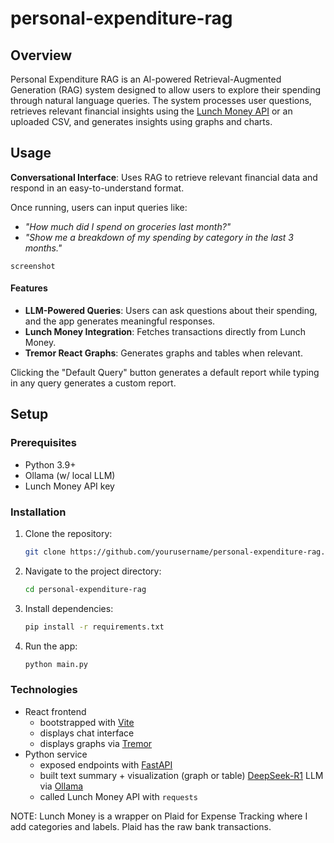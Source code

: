 # personal-expenditure-rag

## Overview
Personal Expenditure RAG is an AI-powered Retrieval-Augmented Generation (RAG) system designed to allow users to explore their spending through natural language queries.
The system processes user questions, retrieves relevant financial insights using the [Lunch Money API](https://lunchmoney.app/) or an uploaded CSV, and generates insights using graphs and charts.

## Usage
**Conversational Interface**: Uses RAG to retrieve relevant financial data and respond in an easy-to-understand format.

Once running, users can input queries like:
- *"How much did I spend on groceries last month?"*
- *"Show me a breakdown of my spending by category in the last 3 months."*

`screenshot`

#### Features
- **LLM-Powered Queries**: Users can ask questions about their spending, and the app generates meaningful responses.
- **Lunch Money Integration**: Fetches transactions directly from Lunch Money.
- **Tremor React Graphs**: Generates graphs and tables when relevant.

Clicking the "Default Query" button generates a default report while typing in any query generates a custom report.

## Setup
### Prerequisites
- Python 3.9+
- Ollama (w/ local LLM)
- Lunch Money API key

### Installation
1. Clone the repository:
   ```sh
   git clone https://github.com/yourusername/personal-expenditure-rag.git
   ```
2. Navigate to the project directory:
   ```sh
   cd personal-expenditure-rag
   ```
3. Install dependencies:
   ```sh
   pip install -r requirements.txt
   ```
4. Run the app:
   ```sh
   python main.py
   ```

### Technologies
- React frontend
  - bootstrapped with [Vite](https://vite.dev/guide/)
  - displays chat interface
  - displays graphs via [Tremor](https://tremor.so/)
- Python service
  - exposed endpoints with [FastAPI](https://fastapi.tiangolo.com/)
  - built text summary + visualization (graph or table) [DeepSeek-R1](https://huggingface.co/collections/deepseek-ai/deepseek-r1-678e1e131c0169c0bc89728d) LLM via [Ollama](https://ollama.com/)
  - called Lunch Money API with `requests`

NOTE: Lunch Money is a wrapper on Plaid for Expense Tracking where I add categories and labels. Plaid has the raw bank transactions.
